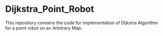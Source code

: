 # Dijkstra_Point_Robot
This repository contains the code for implementation of Dijkstra Algorithm for a point robot on an Arbitrary Map.
